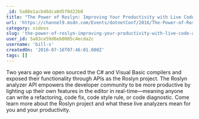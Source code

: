 ```yaml
---
_id: 5a88e1acbd6dca0d5f0d22b0
title: "The Power of Roslyn: Improving Your Productivity with Live Code Analyzers"
url: 'https://channel9.msdn.com/Events/dotnetConf/2016/The-Power-of-Roslyn-Improving-Your-Productivity-with-Live-Code-Analyzers'
category: videos
slug: 'the-power-of-roslyn-improving-your-productivity-with-live-code-analyzers'
user_id: 5a83ce59d6eb0005c4ecda2c
username: 'bill-s'
createdOn: '2016-07-16T07:46:01.000Z'
tags: []
---
```


Two years ago we open sourced the C# and Visual Basic compilers and exposed their functionality through APIs as the Roslyn project. The Roslyn analyzer API empowers the developer community to be more productive by lighting up their own features in the editor in real-time—meaning anyone can write a refactoring, code fix, code style rule, or code diagnostic. Come learn more about the Roslyn project and what these live analyzers mean for you and your productivity.
